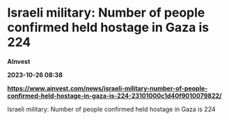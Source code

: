 # Israeli military: Number of people confirmed held hostage in Gaza is 224
**AInvest**

**2023-10-26 08:38**

**https://www.ainvest.com/news/israeli-military-number-of-people-confirmed-held-hostage-in-gaza-is-224-23101000c1d40f9010079822/**

Israeli military: Number of people confirmed held hostage in Gaza is 224